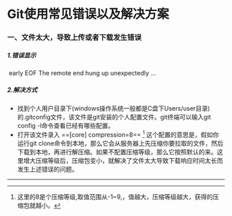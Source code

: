 # Git使用常见错误以及解决方案

### 一、文件太大，导致上传或者下载发生错误

##### 	1.错误显示

​	early EOF The remote end hung up unexpectedly ...

##### 	2.解决方式

* 找到个人用户目录下(windows操作系统一般都是C盘下Users/user目录)的.gitconfig文件，该文件是git安装的个人配置文件。git终端可以输入git config -l命令查看已经有哪些配置。
* 打开该文件录入 ==[core] compression=8== [^1]  这个配置的意思是，假如你运行git clone命令到本地，那么它会从服务器上先压缩你要拉取的文件，然后下载到本地，再进行解压缩。如果不配置压缩等级，那么它按照默认的来。这里增大压缩等级后，压缩包变小，就解决了文件太大导致下载响应时间太长而发生上述错误的问题。

---

[^1]: 这里的8是个压缩等级,取值范围从-1~9,，值越大，压缩等级​越大，获得的压缩包就越小。

